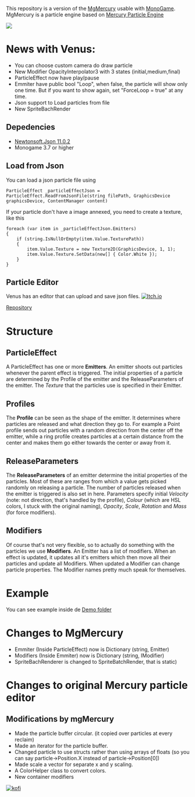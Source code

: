 This repository is a version of the [MgMercury](https://github.com/Jjagg/MgMercury) usable with [MonoGame](https://github.com/mono/MonoGame).
MgMercury is a particle engine based on  [Mercury Particle Engine](https://github.com/Matthew-Davey/mercury-particle-engine)

![](https://media.giphy.com/media/bbSYumsbuysZEpqpgN/giphy.gif)

# News with Venus:
 - You can choose custom camera do draw particle
 - New Modifier OpacityInterpolator3 with 3 states (initial,medium,final)
 - ParticleEffect now have play/pause
 - Emmiter have public bool "Loop", when false, the particle will show only one time. But if you want to show again, set "ForceLoop = true" at any time.
 - Json support to Load particles from file
 - New SpriteBachRender

## Depedencies
 - [Newtonsoft.Json 11.0.2](https://github.com/JamesNK/Newtonsoft.Json/tree/11.0.2)
 - Monogame 3.7 or higher

## Load from Json
You can load a json particle file using 
```
ParticleEffect _particleEffectJson = ParticleEffect.ReadFromJsonFile(string filePath, GraphicsDevice graphicsDevice, ContentManager content)
```
If your particle don't have a image annexed, you need to create a texture, like this
```
foreach (var item in _particleEffectJson.Emitters)
{
    if (string.IsNullOrEmpty(item.Value.TexturePath))
    {
        item.Value.Texture = new Texture2D(GraphicsDevice, 1, 1);
        item.Value.Texture.SetData(new[] { Color.White });
    }
}
```

## Particle Editor
Venus has an editor that can upload and save json files.
[![Itch.io](https://jessemillar.com/available-on-itchio-badge/badge-bw.png)](https://mmbelkiman.itch.io/venus-particle-editor) <br />

[Repository](https://github.com/mmbelkiman/Venus-Particle-Editor)

# Structure

## ParticleEffect
A ParticleEffect has one or more **Emitters**. An emitter shoots out particles whenever the parent effect is triggered. The initial properties of a particle are determined by the Profile of the emitter and the ReleaseParameters of the emitter. The *Texture* that the particles use is specified in their Emitter.

## Profiles
The **Profile** can be seen as the shape of the emitter. It determines where particles are released and what direction they go to. For example a Point profile sends out particles with a random direction from the center off the emitter, while a ring profile creates particles at a certain distance from the center and makes them go either towards the center or away from it.

## ReleaseParameters
The **ReleaseParameters** of an emitter determine the initial properties of the particles. Most of these are ranges from which a value gets picked randomly on releasing a particle. The number of particles released when the emitter is triggered is also set in here. Parameters specify initial *Velocity* (note: not direction, that's handled by the profile), *Colour* (which are HSL colors, I stuck with the original naming), *Opacity*, *Scale*, *Rotation* and *Mass* (for force modifiers).

## Modifiers
Of course that's not very flexible, so to actually do something with the particles we use **Modifiers**. An Emitter has a list of modifiers. When an effect is updated, it updates all it's emitters which then move all their particles and update all Modifiers. When updated a Modifier can change particle properties. The Modifier names pretty much speak for themselves.

# Example
You can see example inside de [Demo folder](https://github.com/mmbelkiman/Venus-Particle-Engine/tree/master/Demo)

# Changes to MgMercury
 - Emmiter (Inside ParticleEffect) now is Dictionary (string, Emitter)
 - Modifiers (Inside Emmiter) now is Dictionary (string, IModifier)
 - SpriteBachRenderer is changed to SpriteBatchRender, that is static)

# Changes to original Mercury particle editor

## Modifications by mgMercury
 - Made the particle buffer circular. (it copied over particles at every reclaim)
 - Made an iterator for the particle buffer.
 - Changed particle to use structs rather than using arrays of floats (so you can say particle->Position.X instead of particle->Position[0])
 - Made scale a vector for separate x and y scaling.
 - A ColorHelper class to convert colors.
 - New container modifiers

[![kofi](https://az743702.vo.msecnd.net/cdn/kofi2.png)](https://ko-fi.com/B0B2KE8I)